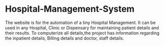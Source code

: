 # Hospital-Management-System
The website is for the automation of a tiny Hospital Management. 
It can be used in any Hospital, Clinic or Dispensary for maintaining patient details and their results. 
To computerize all details,the project has information regarding the inpatient details, Billing details and doctor, staff details.
